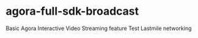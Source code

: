 # agora-full-sdk-broadcast

Basic Agora Interactive Video Streaming feature
Test Lastmile networking
